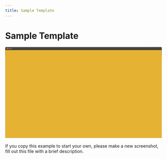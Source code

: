 ```yaml
---
title: Sample Template
---
```


# Sample Template

![Screenshot](screenshot.png)

If you copy this example to start your own, please make a new screenshot,
fill out this file with a brief description.
